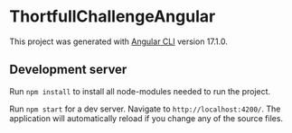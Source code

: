 # ThortfullChallengeAngular

This project was generated with [Angular CLI](https://github.com/angular/angular-cli) version 17.1.0.

## Development server

Run `npm install` to install all node-modules needed to run the project.

Run `npm start` for a dev server. Navigate to `http://localhost:4200/`. The application will automatically reload if you change any of the source files.
